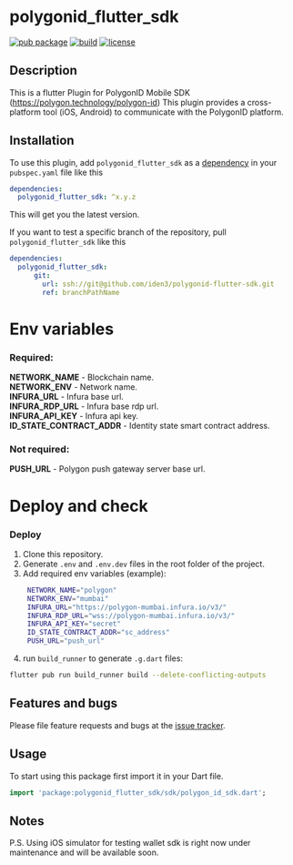 # polygonid_flutter_sdk

[![pub package](https://img.shields.io/badge/pub-1.0.0-orange)](https://pub.dev/packages/polygonid_flutter_sdk)
[![build](https://github.com/iden3/polygonid-flutter-sdk/workflows/polygonid_flutter_sdk/badge.svg)](https://github.com/iden3/polygonid-flutter-sdk/actions?query=workflow%3Apolygonid_flutter_sdk)
[![license](https://img.shields.io/badge/License-Apache-blue.svg)](https://github.com/iden3/polygonid-flutter-sdk/blob/master/LICENSE)

## Description

This is a flutter Plugin for PolygonID Mobile SDK (https://polygon.technology/polygon-id) This plugin provides a cross-platform tool (iOS, Android) to communicate with the PolygonID platform.

## Installation

To use this plugin, add `polygonid_flutter_sdk` as a [dependency](https://flutter.io/using-packages/) in your `pubspec.yaml` file like this

```yaml
dependencies:
  polygonid_flutter_sdk: ^x.y.z
```
This will get you the latest version.

If you want to test a specific branch of the repository, pull `polygonid_flutter_sdk` like this

```yaml
dependencies:
  polygonid_flutter_sdk:
      git:
        url: ssh://git@github.com/iden3/polygonid-flutter-sdk.git
        ref: branchPathName
```

# Env variables

### Required:
**NETWORK_NAME** - Blockchain name. <br />
**NETWORK_ENV** - Network name. <br />
**INFURA_URL** - Infura base url. <br />
**INFURA_RDP_URL** - Infura base rdp url. <br />
**INFURA_API_KEY** - Infura api key. <br />
**ID_STATE_CONTRACT_ADDR** - Identity state smart contract address. <br />

### Not required:

**PUSH_URL** - Polygon push gateway server base url. <br />

# Deploy and check
### Deploy
1. Clone this repository.
2. Generate `.env` and `.env.dev` files in the root folder of the project.
3. Add required env variables (example):
   ```bash
    NETWORK_NAME="polygon"
    NETWORK_ENV="mumbai"
    INFURA_URL="https://polygon-mumbai.infura.io/v3/"
    INFURA_RDP_URL="wss://polygon-mumbai.infura.io/v3/"
    INFURA_API_KEY="secret"
    ID_STATE_CONTRACT_ADDR="sc_address"
    PUSH_URL="push_url"
   ```
4. run `build_runner` to generate `.g.dart` files:
```bash
flutter pub run build_runner build --delete-conflicting-outputs
```

## Features and bugs

Please file feature requests and bugs at the [issue tracker][tracker].

[tracker]: https://github.com/iden3/polygonid-flutter-sdk/issues

## Usage

To start using this package first import it in your Dart file.

```dart
import 'package:polygonid_flutter_sdk/sdk/polygon_id_sdk.dart';
```

## Notes

P.S. Using iOS simulator for testing wallet sdk is right now under maintenance and will be available soon.

